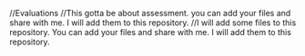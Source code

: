 //Evaluations
//This gotta be about assessment. you can add your files and share with me. I will add them to this repository.
//I will add some files to this repository. You can add your files and share with me. I will add them to this repository.
